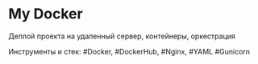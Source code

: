 # My Docker

 Деплой проекта на удаленный сервер, контейнеры, оркестрация

 Инструменты и стек: #Docker, #DockerHub, #Nginx, #YAML #Gunicorn

